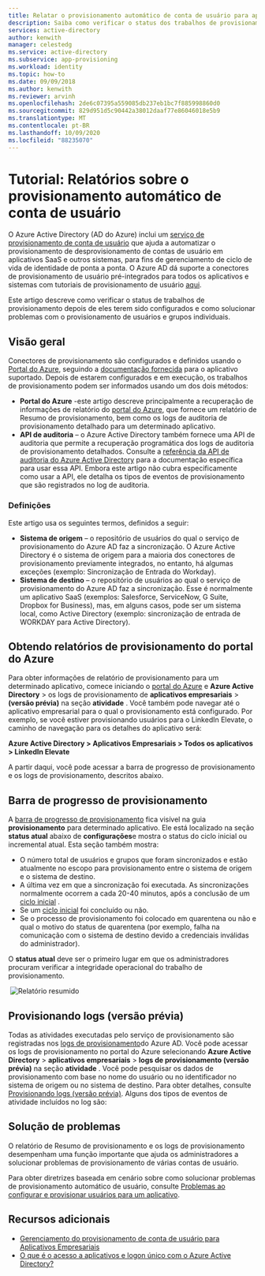```yaml
---
title: Relatar o provisionamento automático de conta de usuário para aplicativos SaaS
description: Saiba como verificar o status dos trabalhos de provisionamento de automático de conta de usuário e como solucionar problemas com o provisionamento de usuários individuais.
services: active-directory
author: kenwith
manager: celestedg
ms.service: active-directory
ms.subservice: app-provisioning
ms.workload: identity
ms.topic: how-to
ms.date: 09/09/2018
ms.author: kenwith
ms.reviewer: arvinh
ms.openlocfilehash: 2de6c07395a559085db237eb1bc7f885998860d0
ms.sourcegitcommit: 829d951d5c90442a38012daaf77e86046018e5b9
ms.translationtype: MT
ms.contentlocale: pt-BR
ms.lasthandoff: 10/09/2020
ms.locfileid: "88235070"
---
```

# <a name="tutorial-reporting-on-automatic-user-account-provisioning"></a>Tutorial: Relatórios sobre o provisionamento automático de conta de usuário

O Azure Active Directory (AD do Azure) inclui um [serviço de provisionamento de conta de usuário](user-provisioning.md) que ajuda a automatizar o provisionamento de desprovisionamento de contas de usuário em aplicativos SaaS e outros sistemas, para fins de gerenciamento de ciclo de vida de identidade de ponta a ponta. O Azure AD dá suporte a conectores de provisionamento de usuário pré-integrados para todos os aplicativos e sistemas com tutoriais de provisionamento de usuário [aqui](../saas-apps/tutorial-list.md).

Este artigo descreve como verificar o status de trabalhos de provisionamento depois de eles terem sido configurados e como solucionar problemas com o provisionamento de usuários e grupos individuais.

## <a name="overview"></a>Visão geral

Conectores de provisionamento são configurados e definidos usando o [Portal do Azure](https://portal.azure.com), seguindo a [documentação fornecida](../saas-apps/tutorial-list.md) para o aplicativo suportado. Depois de estarem configurados e em execução, os trabalhos de provisionamento podem ser informados usando um dos dois métodos:

* **Portal do Azure** -este artigo descreve principalmente a recuperação de informações de relatório do [portal do Azure](https://portal.azure.com), que fornece um relatório de Resumo de provisionamento, bem como os logs de auditoria de provisionamento detalhado para um determinado aplicativo.
* **API de auditoria** – o Azure Active Directory também fornece uma API de auditoria que permite a recuperação programática dos logs de auditoria de provisionamento detalhados. Consulte a [referência da API de auditoria do Azure Active Directory](https://developer.microsoft.com/graph/docs/api-reference/beta/resources/directoryaudit) para a documentação específica para usar essa API. Embora este artigo não cubra especificamente como usar a API, ele detalha os tipos de eventos de provisionamento que são registrados no log de auditoria.

### <a name="definitions"></a>Definições

Este artigo usa os seguintes termos, definidos a seguir:

* **Sistema de origem** – o repositório de usuários do qual o serviço de provisionamento do Azure AD faz a sincronização. O Azure Active Directory é o sistema de origem para a maioria dos conectores de provisionamento previamente integrados, no entanto, há algumas exceções (exemplo: Sincronização de Entrada do Workday).
* **Sistema de destino** – o repositório de usuários ao qual o serviço de provisionamento do Azure AD faz a sincronização. Esse é normalmente um aplicativo SaaS (exemplos: Salesforce, ServiceNow, G Suite, Dropbox for Business), mas, em alguns casos, pode ser um sistema local, como Active Directory (exemplo: sincronização de entrada de WORKDAY para Active Directory).

## <a name="getting-provisioning-reports-from-the-azure-portal"></a>Obtendo relatórios de provisionamento do portal do Azure

Para obter informações de relatório de provisionamento para um determinado aplicativo, comece iniciando o [portal do Azure](https://portal.azure.com) e **Azure Active Directory** &gt; os logs de provisionamento de **aplicativos empresariais** &gt; **(versão prévia)** na seção **atividade** . Você também pode navegar até o aplicativo empresarial para o qual o provisionamento está configurado. Por exemplo, se você estiver provisionando usuários para o LinkedIn Elevate, o caminho de navegação para os detalhes do aplicativo será:

**Azure Active Directory > Aplicativos Empresariais > Todos os aplicativos > LinkedIn Elevate**

A partir daqui, você pode acessar a barra de progresso de provisionamento e os logs de provisionamento, descritos abaixo.

## <a name="provisioning-progress-bar"></a>Barra de progresso de provisionamento

A [barra de progresso de provisionamento](application-provisioning-when-will-provisioning-finish-specific-user.md#view-the-provisioning-progress-bar) fica visível na guia **provisionamento** para determinado aplicativo. Ele está localizado na seção **status atual** abaixo de **configurações**e mostra o status do ciclo inicial ou incremental atual. Esta seção também mostra:

* O número total de usuários e grupos que foram sincronizados e estão atualmente no escopo para provisionamento entre o sistema de origem e o sistema de destino.
* A última vez em que a sincronização foi executada. As sincronizações normalmente ocorrem a cada 20-40 minutos, após a conclusão de um [ciclo inicial](../app-provisioning/how-provisioning-works.md#provisioning-cycles-initial-and-incremental) .
* Se um [ciclo inicial](../app-provisioning/how-provisioning-works.md#provisioning-cycles-initial-and-incremental) foi concluído ou não.
* Se o processo de provisionamento foi colocado em quarentena ou não e qual o motivo do status de quarentena (por exemplo, falha na comunicação com o sistema de destino devido a credenciais inválidas do administrador).

O **status atual** deve ser o primeiro lugar em que os administradores procuram verificar a integridade operacional do trabalho de provisionamento.

 ![Relatório resumido](./media/check-status-user-account-provisioning/provisioning-progress-bar-section.png)

## <a name="provisioning-logs-preview"></a>Provisionando logs (versão prévia)

Todas as atividades executadas pelo serviço de provisionamento são registradas nos [logs de provisionamento](../reports-monitoring/concept-provisioning-logs.md?context=azure/active-directory/manage-apps/context/manage-apps-context)do Azure AD. Você pode acessar os logs de provisionamento no portal do Azure selecionando **Azure Active Directory** &gt; **aplicativos empresariais** &gt; **logs de provisionamento (versão prévia)** na seção **atividade** . Você pode pesquisar os dados de provisionamento com base no nome do usuário ou no identificador no sistema de origem ou no sistema de destino. Para obter detalhes, consulte [Provisionando logs (versão prévia)](../reports-monitoring/concept-provisioning-logs.md?context=azure/active-directory/manage-apps/context/manage-apps-context). Alguns dos tipos de eventos de atividade incluídos no log são:

## <a name="troubleshooting"></a>Solução de problemas

O relatório de Resumo de provisionamento e os logs de provisionamento desempenham uma função importante que ajuda os administradores a solucionar problemas de provisionamento de várias contas de usuário.

Para obter diretrizes baseada em cenário sobre como solucionar problemas de provisionamento automático de usuário, consulte [Problemas ao configurar e provisionar usuários para um aplicativo](../app-provisioning/application-provisioning-config-problem.md).

## <a name="additional-resources"></a>Recursos adicionais

* [Gerenciamento do provisionamento de conta de usuário para Aplicativos Empresariais](configure-automatic-user-provisioning-portal.md)
* [O que é o acesso a aplicativos e logon único com o Azure Active Directory?](../manage-apps/what-is-single-sign-on.md)